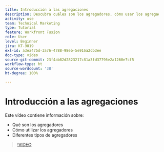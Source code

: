 ```yaml
---
title: Introducción a las agregaciones
description: Descubra cuáles son los agregadores, cómo usar los agregadores y los distintos tipos de agregadores en  [!DNL Adobe Workfront Fusion].
activity: use
team: Technical Marketing
type: Tutorial
feature: Workfront Fusion
role: User
level: Beginner
jira: KT-9019
exl-id: a3ea475d-3a76-4788-98eb-5e916a2cb3ee
doc-type: video
source-git-commit: 23f4ab82d2823217c81a3fd37796e2a1260e7cf5
workflow-type: ht
source-wordcount: '38'
ht-degree: 100%

---
```


# Introducción a las agregaciones

Este vídeo contiene información sobre:

* Qué son los agregadores
* Cómo utilizar los agregadores
* Diferentes tipos de agregadores

>[!VIDEO](https://video.tv.adobe.com/v/335279/?quality=12&learn=on)
